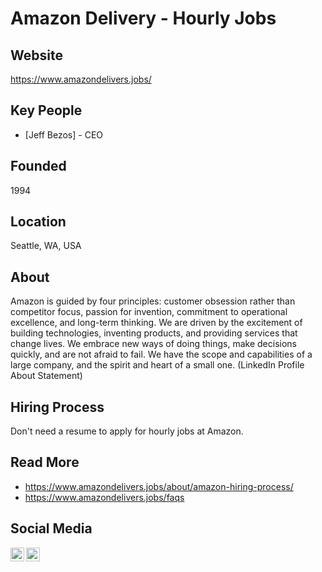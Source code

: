 # Amazon Delivery -  Hourly Jobs

## Website

https://www.amazondelivers.jobs/

## Key People

- [Jeff Bezos] - CEO

## Founded

1994

## Location

Seattle, WA, USA

## About

Amazon is guided by four principles: customer obsession rather than competitor focus, passion for invention, commitment to operational excellence, and long-term thinking. We are driven by the excitement of building technologies, inventing products, and providing services that change lives. We embrace new ways of doing things, make decisions quickly, and are not afraid to fail. We have the scope and capabilities of a large company, and the spirit and heart of a small one. (LinkedIn Profile About Statement)

## Hiring Process

Don't need a resume to apply for hourly jobs at Amazon.

## Read More

- https://www.amazondelivers.jobs/about/amazon-hiring-process/
- https://www.amazondelivers.jobs/faqs

## Social Media

[<img align="left" alt="MacAppStudio | Youtube" width="22px" src="https://cdn.jsdelivr.net/npm/simple-icons@3.7.0/icons/youtube.svg" />][youtube]
[<img align="left" alt="MacAppStudio | LinkedIn" width="22px" src="https://cdn.jsdelivr.net/npm/simple-icons@3.7.0/icons/linkedin.svg" />][linkedin]

[youtube]: https://www.youtube.com/user/amazon
[linkedin]: https://www.linkedin.com/company/amazon/
